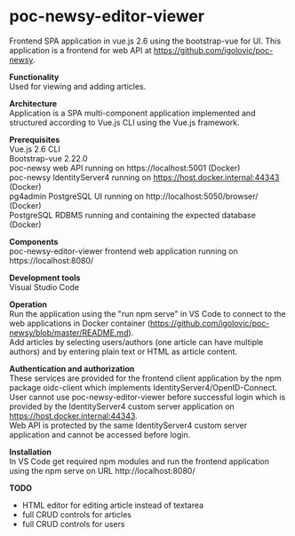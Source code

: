 # poc-newsy-editor-viewer
Frontend SPA application in vue.js 2.6 using the bootstrap-vue for UI. This application is a frontend for web API at https://github.com/igolovic/poc-newsy.   
   
**Functionality**   
Used for viewing and adding articles.   
      
**Architecture**   
Application is a SPA multi-component application implemented and structured according to Vue.js CLI using the Vue.js framework.   
   
**Prerequisites**  
Vue.js 2.6 CLI   
Bootstrap-vue 2.22.0   
poc-newsy web API running on https://localhost:5001 (Docker)    
poc-newsy IdentityServer4 running on https://host.docker.internal:44343 (Docker)    
pg4admin PostgreSQL UI running on http://localhost:5050/browser/ (Docker)    
PostgreSQL RDBMS running and containing the expected database (Docker)    
    
**Components**   
poc-newsy-editor-viewer frontend web application running on https://localhost:8080/    

**Development tools**   
Visual Studio Code   
      
**Operation**   
Run the application using the "run npm serve" in VS Code to connect to the web applications in Docker container (https://github.com/igolovic/poc-newsy/blob/master/README.md).   
Add articles by selecting users/authors (one article can have multiple authors) and by entering plain text or HTML as article content.   
   
**Authentication and authorization**   
These services are provided for the frontend client application by the npm package oidc-client which implements IdentityServer4/OpenID-Connect.    
User cannot use poc-newsy-editor-viewer before successful login which is provided by the IdentityServer4 custom server application on https://host.docker.internal:44343.    
Web API is protected by the same IdentityServer4 custom server application and cannot be accessed before login.    
   
**Installation**   
In VS Code get required npm modules and run the frontend application using the npm serve on URL http://localhost:8080/    
    
**TODO**   
- HTML editor for editing article instead of textarea    
- full CRUD controls for articles   
- full CRUD controls for users   
